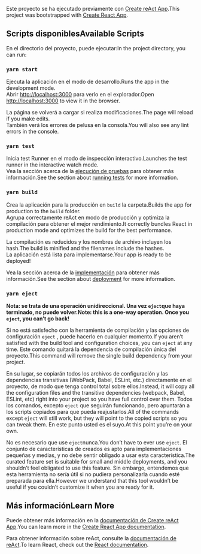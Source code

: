 <span data-ttu-id="56523-101">Este proyecto se ha ejecutado previamente con [Create reAct App](https://github.com/facebook/create-react-app).</span><span class="sxs-lookup"><span data-stu-id="56523-101">This project was bootstrapped with [Create React App](https://github.com/facebook/create-react-app).</span></span>

## <a name="available-scripts"></a><span data-ttu-id="56523-102">Scripts disponibles</span><span class="sxs-lookup"><span data-stu-id="56523-102">Available Scripts</span></span>

<span data-ttu-id="56523-103">En el directorio del proyecto, puede ejecutar:</span><span class="sxs-lookup"><span data-stu-id="56523-103">In the project directory, you can run:</span></span>

### `yarn start`

<span data-ttu-id="56523-104">Ejecuta la aplicación en el modo de desarrollo.</span><span class="sxs-lookup"><span data-stu-id="56523-104">Runs the app in the development mode.</span></span><br />
<span data-ttu-id="56523-105">Abrir [http://localhost:3000](http://localhost:3000) para verlo en el explorador.</span><span class="sxs-lookup"><span data-stu-id="56523-105">Open [http://localhost:3000](http://localhost:3000) to view it in the browser.</span></span>

<span data-ttu-id="56523-106">La página se volverá a cargar si realiza modificaciones.</span><span class="sxs-lookup"><span data-stu-id="56523-106">The page will reload if you make edits.</span></span><br />
<span data-ttu-id="56523-107">También verá los errores de pelusa en la consola.</span><span class="sxs-lookup"><span data-stu-id="56523-107">You will also see any lint errors in the console.</span></span>

### `yarn test`

<span data-ttu-id="56523-108">Inicia test Runner en el modo de inspección interactivo.</span><span class="sxs-lookup"><span data-stu-id="56523-108">Launches the test runner in the interactive watch mode.</span></span><br />
<span data-ttu-id="56523-109">Vea la sección acerca de la [ejecución de pruebas](https://facebook.github.io/create-react-app/docs/running-tests) para obtener más información.</span><span class="sxs-lookup"><span data-stu-id="56523-109">See the section about [running tests](https://facebook.github.io/create-react-app/docs/running-tests) for more information.</span></span>

### `yarn build`

<span data-ttu-id="56523-110">Crea la aplicación para la producción en `build` la carpeta.</span><span class="sxs-lookup"><span data-stu-id="56523-110">Builds the app for production to the `build` folder.</span></span><br />
<span data-ttu-id="56523-111">Agrupa correctamente reAct en modo de producción y optimiza la compilación para obtener el mejor rendimiento.</span><span class="sxs-lookup"><span data-stu-id="56523-111">It correctly bundles React in production mode and optimizes the build for the best performance.</span></span>

<span data-ttu-id="56523-112">La compilación es reducidos y los nombres de archivo incluyen los hash.</span><span class="sxs-lookup"><span data-stu-id="56523-112">The build is minified and the filenames include the hashes.</span></span><br />
<span data-ttu-id="56523-113">La aplicación está lista para implementarse.</span><span class="sxs-lookup"><span data-stu-id="56523-113">Your app is ready to be deployed!</span></span>

<span data-ttu-id="56523-114">Vea la sección acerca de la [implementación](https://facebook.github.io/create-react-app/docs/deployment) para obtener más información.</span><span class="sxs-lookup"><span data-stu-id="56523-114">See the section about [deployment](https://facebook.github.io/create-react-app/docs/deployment) for more information.</span></span>

### `yarn eject`

<span data-ttu-id="56523-115">**Nota: se trata de una operación unidireccional. Una vez `eject`que haya terminado, no puede volver.**</span><span class="sxs-lookup"><span data-stu-id="56523-115">**Note: this is a one-way operation. Once you `eject`, you can’t go back!**</span></span>

<span data-ttu-id="56523-116">Si no está satisfecho con la herramienta de compilación y las opciones de configuración `eject` , puede hacerlo en cualquier momento.</span><span class="sxs-lookup"><span data-stu-id="56523-116">If you aren’t satisfied with the build tool and configuration choices, you can `eject` at any time.</span></span> <span data-ttu-id="56523-117">Este comando quitará la dependencia de compilación única del proyecto.</span><span class="sxs-lookup"><span data-stu-id="56523-117">This command will remove the single build dependency from your project.</span></span>

<span data-ttu-id="56523-118">En su lugar, se copiarán todos los archivos de configuración y las dependencias transitivas (WebPack, Babel, ESLint, etc.) directamente en el proyecto, de modo que tenga control total sobre ellos.</span><span class="sxs-lookup"><span data-stu-id="56523-118">Instead, it will copy all the configuration files and the transitive dependencies (webpack, Babel, ESLint, etc) right into your project so you have full control over them.</span></span> <span data-ttu-id="56523-119">Todos los comandos, excepto `eject` que seguirán funcionando, pero apuntarán a los scripts copiados para que pueda reajustarlos.</span><span class="sxs-lookup"><span data-stu-id="56523-119">All of the commands except `eject` will still work, but they will point to the copied scripts so you can tweak them.</span></span> <span data-ttu-id="56523-120">En este punto usted es el suyo.</span><span class="sxs-lookup"><span data-stu-id="56523-120">At this point you’re on your own.</span></span>

<span data-ttu-id="56523-121">No es necesario que use `eject`nunca.</span><span class="sxs-lookup"><span data-stu-id="56523-121">You don’t have to ever use `eject`.</span></span> <span data-ttu-id="56523-122">El conjunto de características de creados es apto para implementaciones pequeñas y medias, y no debe sentir obligado a usar esta característica.</span><span class="sxs-lookup"><span data-stu-id="56523-122">The curated feature set is suitable for small and middle deployments, and you shouldn’t feel obligated to use this feature.</span></span> <span data-ttu-id="56523-123">Sin embargo, entendemos que esta herramienta no sería útil si no pudiera personalizarla cuando esté preparada para ella.</span><span class="sxs-lookup"><span data-stu-id="56523-123">However we understand that this tool wouldn’t be useful if you couldn’t customize it when you are ready for it.</span></span>

## <a name="learn-more"></a><span data-ttu-id="56523-124">Más información</span><span class="sxs-lookup"><span data-stu-id="56523-124">Learn More</span></span>

<span data-ttu-id="56523-125">Puede obtener más información en la [documentación de Create reAct App](https://facebook.github.io/create-react-app/docs/getting-started).</span><span class="sxs-lookup"><span data-stu-id="56523-125">You can learn more in the [Create React App documentation](https://facebook.github.io/create-react-app/docs/getting-started).</span></span>

<span data-ttu-id="56523-126">Para obtener información sobre reAct, consulte la [documentación de reAct](https://reactjs.org/).</span><span class="sxs-lookup"><span data-stu-id="56523-126">To learn React, check out the [React documentation](https://reactjs.org/).</span></span>

